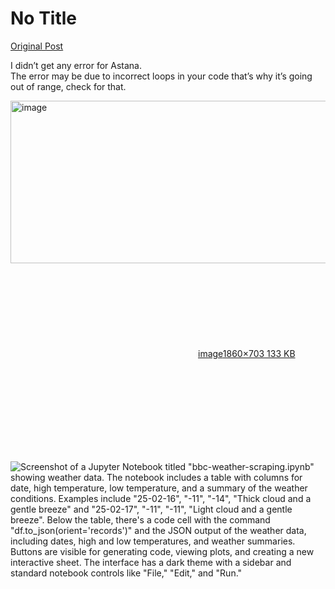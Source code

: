 # No Title

[Original Post](https://discourse.onlinedegree.iitm.ac.in/t/165959/213)

<p>I didn’t get any error for Astana.<br>
The error may be due to incorrect loops in your code that’s why it’s going out of range, check for that.</p>
<p><div class="lightbox-wrapper"><a class="lightbox" href="https://europe1.discourse-cdn.com/flex013/uploads/iitm/original/3X/0/1/011280b40bf86e32b458005e1fa0a98d3213106f.png" data-download-href="/uploads/short-url/9u7p40Le1BFXBD6yPqSHtYk9VZ.png?dl=1" title="image" rel="noopener nofollow ugc"><img src="https://europe1.discourse-cdn.com/flex013/uploads/iitm/optimized/3X/0/1/011280b40bf86e32b458005e1fa0a98d3213106f_2_690x260.png" alt="image" data-base62-sha1="9u7p40Le1BFXBD6yPqSHtYk9VZ" width="690" height="260" srcset="https://europe1.discourse-cdn.com/flex013/uploads/iitm/optimized/3X/0/1/011280b40bf86e32b458005e1fa0a98d3213106f_2_690x260.png, https://europe1.discourse-cdn.com/flex013/uploads/iitm/optimized/3X/0/1/011280b40bf86e32b458005e1fa0a98d3213106f_2_1035x390.png 1.5x, https://europe1.discourse-cdn.com/flex013/uploads/iitm/optimized/3X/0/1/011280b40bf86e32b458005e1fa0a98d3213106f_2_1380x520.png 2x" data-dominant-color="272032"><div class="meta"><svg class="fa d-icon d-icon-far-image svg-icon" aria-hidden="true"><use href="#far-image"></use></svg><span class="filename">image</span><span class="informations">1860×703 133 KB</span><svg class="fa d-icon d-icon-discourse-expand svg-icon" aria-hidden="true"><use href="#discourse-expand"></use></svg></div></a></div></p>

![Screenshot of a Jupyter Notebook titled "bbc-weather-scraping.ipynb" showing weather data. The notebook includes a table with columns for date, high temperature, low temperature, and a summary of the weather conditions. Examples include "25-02-16", "-11", "-14", "Thick cloud and a gentle breeze" and "25-02-17", "-11", "-11", "Light cloud and a gentle breeze". Below the table, there's a code cell with the command "df.to_json(orient='records')" and the JSON output of the weather data, including dates, high and low temperatures, and weather summaries. Buttons are visible for generating code, viewing plots, and creating a new interactive sheet. The interface has a dark theme with a sidebar and standard notebook controls like "File," "Edit," and "Run."](https://europe1.discourse-cdn.com/flex013/uploads/iitm/optimized/3X/0/1/011280b40bf86e32b458005e1fa0a98d3213106f_2_690x260.png)